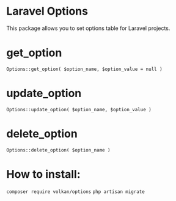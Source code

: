 # Laravel Options
This package allows you to set options table for Laravel projects.

# get_option
`Options::get_option( $option_name, $option_value = null )`

# update_option
`Options::update_option( $option_name, $option_value )`

# delete_option
`Options::delete_option( $option_name )`

# How to install:
`composer require volkan/options`
`php artisan migrate`